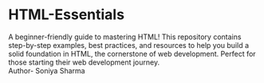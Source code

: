 # HTML-Essentials
A beginner-friendly guide to mastering HTML! This repository contains step-by-step examples, best practices, and resources to help you build a solid foundation in HTML, the cornerstone of web development. Perfect for those starting their web development journey.
<br>Author- Soniya Sharma</br>
